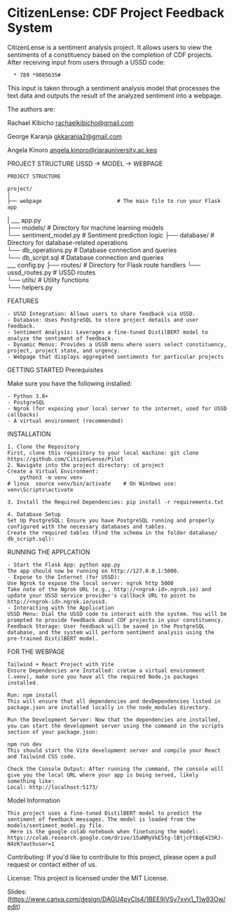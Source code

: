 # CitizenLense: CDF Project Feedback System 

CitizenLense is a sentiment analysis project. It allows users to view the sentiments of a constituency based on the completion of CDF projects. After receiving input from users through a USSD code:
		
	  * 789 *9085635#
This input is taken through a sentiment analysis model that processes the text data and outputs the result of the analyzed sentiment into a webpage. 

The authors are: 

Rachael Kibicho 
rachaelkibicho@gmail.com 

George Karanja
gkkaranja2@gmail.com

Angela Kinoro
angela.kinoro@riarauniversity.ac.keq




  
PROJECT STRUCTURE   USSD ->  MODEL -> WEBPAGE


	PROJECT STRUCTURE 
	
	project/
	│
	├── webpage                        # The main file to run your Flask app
  |         ___ app.py       
	├── models/                        # Directory for machine learning models	
	          └── sentiment_model.py   # Sentiment prediction logic	
	├── database/                      # Directory for database-related operations	
	          └── db_operations.py     # Database connection and queries	
	          └── db_script.sql        # Database connection and queries	
            ___ config.py
	├── routes/                        # Directory for Flask route handlers	
	          └── ussd_routes.py       # USSD routes	
	└── utils/                         # Utility functions	
	          └── helpers.py   
	

     
FEATURES

	- USSD Integration: Allows users to share feedback via USSD.
	- Database: Uses PostgreSQL to store project details and user feedback.
	- Sentiment Analysis: Leverages a fine-tuned DistilBERT model to analyze the sentiment of feedback.
	- Dynamic Menus: Provides a USSD menu where users select constituency, project, project state, and urgency.
	- Webpage that displays aggregated sentiments for particular projects
	


GETTING STARTED
Prerequisites

Make sure you have the following installed:

	- Python 3.8+	
	- PostgreSQL
	- Ngrok (for exposing your local server to the internet, used for USSD callbacks)	
	- A virtual environment (recommended)
	



INSTALLATION

	1. Clone the Repository
	First, clone this repository to your local machine: git clone https://github.com/CitizenLense/Pilot
	2. Navigate into the project directory: cd project
	Create a Virtual Environment:
		python3 -m venv venv
	# linux  source venv/bin/activate    # On Windows use: venv\Scripts\activate
 
	3. Install the Required Dependencies: pip install -r requirements.txt
 
	4. Database Setup
	Set Up PostgreSQL: Ensure you have PostgreSQL running and properly configured with the necessary databases and tables. 
	Create the required tables (Find the schema in the folder database/ db_script.sql):


RUNNING THE APPLCATION 


	- Start the Flask App: python app.py
	The app should now be running on http://127.0.0.1:5000.	
	- Expose to the Internet (for USSD):
	Use Ngrok to expose the local server: ngrok http 5000
	Take note of the Ngrok URL (e.g., http://<ngrok-id>.ngrok.io) and update your USSD service provider's callback URL to point to http://<ngrok-id>.ngrok.io/ussd.	
	- Interacting with the Application
	USSD Menu: Dial the USSD code to interact with the system. You will be prompted to provide feedback about CDF projects in your constituency.
	Feedback Storage: User feedback will be saved in the PostgreSQL database, and the system will perform sentiment analysis using the pre-trained DistilBERT model.

FOR THE WEBPAGE 

	Tailwind + React Project with Vite
	Ensure Dependencies are Installed: cretae a virtual environment (.venv), make sure you have all the required Node.js packages installed.
		
	Run: npm install
	This will ensure that all dependencies and devDependencies listed in package.json are installed locally in the node_modules directory.
	
	Run the Development Server: Now that the dependencies are installed, you can start the development server using the command in the scripts section of your package.json:
	
	npm run dev
	This should start the Vite development server and compile your React and Tailwind CSS code.
	
	Check the Console Output: After running the command, the console will give you the local URL where your app is being served, likely something like:
	Local: http://localhost:5173/

Model Information

	This project uses a fine-tuned DistilBERT model to predict the sentiment of feedback messages. The model is loaded from the models/sentiment_model.py file.
	 Here is the google colab notebook when finetuning the model: https://colab.research.google.com/drive/15aNMyVkEStg-lBtjcFtBqE4I5RJ-N4zK?authuser=1
 


Contributing: 
If you'd like to contribute to this project, please open a pull request or contact either of us.

License: 
This project is licensed under the MIT License.

Slides: (https://www.canva.com/design/DAGU4pyCls4/1BEE9iVSy7xvv1_Tlw93Ow/edit)
